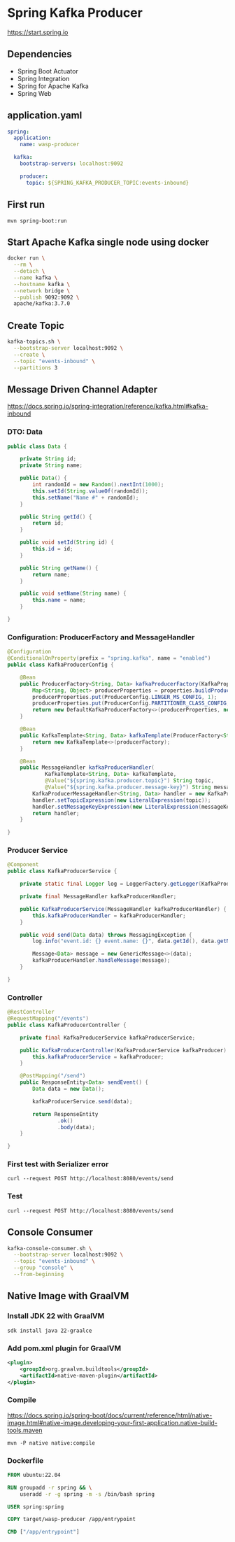 # Spring Kafka Producer

https://start.spring.io

## Dependencies

- Spring Boot Actuator
- Spring Integration
- Spring for Apache Kafka
- Spring Web

## application.yaml

```yaml
spring:
  application:
    name: wasp-producer

  kafka:
    bootstrap-servers: localhost:9092

    producer:
      topic: ${SPRING_KAFKA_PRODUCER_TOPIC:events-inbound}
```

## First run

```shell
mvn spring-boot:run
```

## Start Apache Kafka single node using docker

```bash
docker run \
  --rm \
  --detach \
  --name kafka \
  --hostname kafka \
  --network bridge \
  --publish 9092:9092 \
  apache/kafka:3.7.0
```

## Create Topic

```bash
kafka-topics.sh \
  --bootstrap-server localhost:9092 \
  --create \
  --topic "events-inbound" \
  --partitions 3
```

## Message Driven Channel Adapter

https://docs.spring.io/spring-integration/reference/kafka.html#kafka-inbound

### DTO: Data

```java
public class Data {

    private String id;
    private String name;

    public Data() {
        int randomId = new Random().nextInt(1000);
        this.setId(String.valueOf(randomId));
        this.setName("Name #" + randomId);
    }

    public String getId() {
        return id;
    }

    public void setId(String id) {
        this.id = id;
    }

    public String getName() {
        return name;
    }

    public void setName(String name) {
        this.name = name;
    }

}
```

### Configuration: ProducerFactory and MessageHandler


```java
@Configuration
@ConditionalOnProperty(prefix = "spring.kafka", name = "enabled")
public class KafkaProducerConfig {

    @Bean
    public ProducerFactory<String, Data> kafkaProducerFactory(KafkaProperties properties) {
        Map<String, Object> producerProperties = properties.buildProducerProperties(null);
        producerProperties.put(ProducerConfig.LINGER_MS_CONFIG, 1);
        producerProperties.put(ProducerConfig.PARTITIONER_CLASS_CONFIG, RoundRobinPartitioner.class);
        return new DefaultKafkaProducerFactory<>(producerProperties, new StringSerializer(), new JsonSerializer<>());
    }

    @Bean
    public KafkaTemplate<String, Data> kafkaTemplate(ProducerFactory<String, Data> producerFactory) {
        return new KafkaTemplate<>(producerFactory);
    }

    @Bean
    public MessageHandler kafkaProducerHandler(
            KafkaTemplate<String, Data> kafkaTemplate,
            @Value("${spring.kafka.producer.topic}") String topic,
            @Value("${spring.kafka.producer.message-key}") String messageKey) {
        KafkaProducerMessageHandler<String, Data> handler = new KafkaProducerMessageHandler<>(kafkaTemplate);
        handler.setTopicExpression(new LiteralExpression(topic));
        handler.setMessageKeyExpression(new LiteralExpression(messageKey));
        return handler;
    }

}
```

### Producer Service

```java
@Component
public class KafkaProducerService {

    private static final Logger log = LoggerFactory.getLogger(KafkaProducerService.class);

    private final MessageHandler kafkaProducerHandler;

    public KafkaProducerService(MessageHandler kafkaProducerHandler) {
        this.kafkaProducerHandler = kafkaProducerHandler;
    }

    public void send(Data data) throws MessagingException {
        log.info("event.id: {} event.name: {}", data.getId(), data.getName());

        Message<Data> message = new GenericMessage<>(data);
        kafkaProducerHandler.handleMessage(message);
    }

}
```

### Controller

```java
@RestController
@RequestMapping("/events")
public class KafkaProducerController {

    private final KafkaProducerService kafkaProducerService;

    public KafkaProducerController(KafkaProducerService kafkaProducer) {
        this.kafkaProducerService = kafkaProducer;
    }

    @PostMapping("/send")
    public ResponseEntity<Data> sendEvent() {
        Data data = new Data();

        kafkaProducerService.send(data);

        return ResponseEntity
                .ok()
                .body(data);
    }

}
```

### First test with Serializer error

```shell
curl --request POST http://localhost:8080/events/send
```

### Test

```shell
curl --request POST http://localhost:8080/events/send
```

## Console Consumer

```bash
kafka-console-consumer.sh \
  --bootstrap-server localhost:9092 \
  --topic "events-inbound" \
  --group "console" \
  --from-beginning
```

## Native Image with GraalVM

### Install JDK 22 with GraalVM

```shell
sdk install java 22-graalce
```

### Add pom.xml plugin for GraalVM

```xml
<plugin>
    <groupId>org.graalvm.buildtools</groupId>
    <artifactId>native-maven-plugin</artifactId>
</plugin>
```

### Compile

https://docs.spring.io/spring-boot/docs/current/reference/html/native-image.html#native-image.developing-your-first-application.native-build-tools.maven

```shell
mvn -P native native:compile
```

### Dockerfile

```dockerfile
FROM ubuntu:22.04

RUN groupadd -r spring && \
    useradd -r -g spring -m -s /bin/bash spring

USER spring:spring

COPY target/wasp-producer /app/entrypoint

CMD ["/app/entrypoint"]
```
